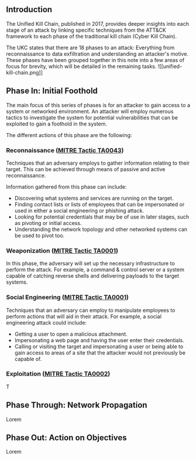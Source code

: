 ## Introduction
The Unified Kill Chain, published in 2017, provides deeper insights into each stage of an attack by linking specific techniques from the ATT&CK framework to each phase of the traditional kill chain (Cyber Kill Chain).

The UKC states that there are 18 phases to an attack: Everything from reconnaissance to data exfiltration and understanding an attacker's motive. These phases have been grouped together in this note into a few areas of focus for brevity, which will be detailed in the remaining tasks.
![[unified-kill-chain.png]]
## Phase In: Initial Foothold
The main focus of this series of phases is for an attacker to gain access to a system or networked environment. An attacker will employ numerous tactics to investigate the system for potential vulnerabilities that can be exploited to gain a foothold in the system.

The different actions of this phase are the following:
### Reconnaissance ([MITRE Tactic TA0043](https://attack.mitre.org/tactics/TA0043/))
Techniques that an adversary employs to gather information relating to their target. This can be achieved through means of passive and active reconnaissance.

Information gathered from this phase can include:
- Discovering what systems and services are running on the target.
- Finding contact lists or lists of employees that can be impersonated or used in either a social engineering or phishing attack.
- Looking for potential credentials that may be of use in later stages, such as pivoting or initial access.
- Understanding the network topology and other networked systems can be used to pivot too.
### Weaponization ([MITRE Tactic TA0001](https://attack.mitre.org/tactics/TA0001/))
In this phase, the adversary will set up the necessary infrastructure to perform the attack. For example, a command & control server or a system capable of catching reverse shells and delivering payloads to the target systems.
### Social Engineering ([MITRE Tactic TA0001](https://attack.mitre.org/tactics/TA0001/))
Techniques that an adversary can employ to manipulate employees to perform actions that will aid in their attack. For example, a social engineering attack could include:
- Getting a user to open a malicious attachment.
- Impersonating a web page and having the user enter their credentials.
- Calling or visiting the target and impersonating a user or being able to gain access to areas of a site that the attacker would not previously be capable of.
### Exploitation ([MITRE Tactic TA0002](https://attack.mitre.org/tactics/TA0002/))
T
## Phase Through: Network Propagation
Lorem
## Phase Out: Action on Objectives
Lorem